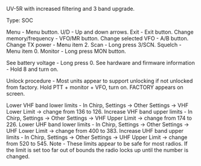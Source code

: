 UV-5R with increased filtering and 3 band upgrade. 



Type: SOC

Menu - Menu button.
U/D - Up and down arrows.
Exit - Exit button.
Change memory/frequency - VFO/MR button.
Change selected VFO - A/B button.
Change TX power - Menu item 2. 
Scan - Long press 3/SCN.
Squelch - Menu item 0.
Monitor - Long press MON button.



See battery voltage - Long press 0.
See hardware and firmware information - Hold 8 and turn on.



Unlock procedure - Most units appear to support unlocking if not unlocked from factory.
Hold PTT + monitor + VFO, turn on. FACTORY appears on screen.

Lower VHF band lower limits - In Chirp, Settings -> Other Settings -> VHF Lower Limit -> change from 136 to 126. 
Increase VHF band upper limits - In Chirp, Settings -> Other Settings -> VHF Upper Limit -> change from 174 to 226.
Lower UHF band lower limits - In Chirp, Settings -> Other Settings -> UHF Lower Limit -> change from 400 to 383. 
Increase UHF band upper limits - In Chirp, Settings -> Other Settings -> UHF Upper Limit -> change from 520 to 545.
Note - These limits appear to be safe for most radios.  If the limit is set too far out of bounds the radio locks up until the number is changed. 

